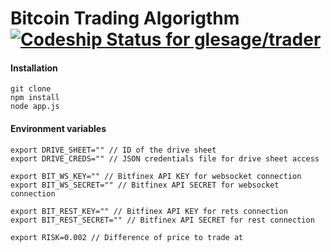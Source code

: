 Bitcoin Trading Algorigthm [ ![Codeship Status for glesage/trader](https://app.codeship.com/projects/a9a273e0-c349-0134-4a6e-3a3b5ceba39a/status?branch=master)](https://app.codeship.com/projects/197567)
================

#### Installation
```
git clone
npm install
node app.js
```

#### Environment variables
```
export DRIVE_SHEET="" // ID of the drive sheet
export DRIVE_CREDS="" // JSON credentials file for drive sheet access

export BIT_WS_KEY="" // Bitfinex API KEY for websocket connection
export BIT_WS_SECRET="" // Bitfinex API SECRET for websocket connection

export BIT_REST_KEY="" // Bitfinex API KEY for rets connection
export BIT_REST_SECRET="" // Bitfinex API SECRET for rest connection

export RISK=0.002 // Difference of price to trade at
```

